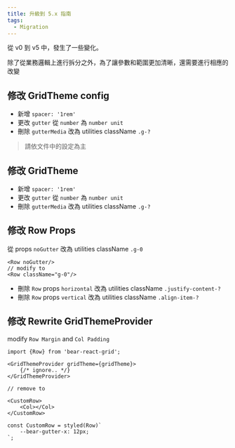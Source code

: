 ```yaml
---
title: 升級到 5.x 指南
tags:
  - Migration
---
```


從 v0 到 v5 中，發生了一些變化。

除了從業務邏輯上進行拆分之外，為了讓參數和範圍更加清晰，還需要進行相應的改變

## 修改 GridTheme config

- 新增 `spacer: '1rem'`
- 更改 `gutter` 從 `number` 為 `number unit`
- 刪除 `gutterMedia` 改為 utilities className `.g-?`

> 請依文件中的設定為主

## 修改 GridTheme

- 新增 `spacer: '1rem'`
- 更改 `gutter` 從 `number` 為 `number unit`
- 刪除 `gutterMedia` 改為 utilities className `.g-?`

## 修改 Row Props

從 props `noGutter` 改為 utilities className `.g-0`

```tsx
<Row noGutter/>
// modify to
<Row className="g-0"/>
```

- 刪除 `Row` props `horizontal` 改為 utilities className `.justify-content-?`
- 刪除 `Row` props `vertical` 改為 utilities className `.align-item-?`


## 修改 Rewrite GridThemeProvider

modify `Row Margin` and `Col Padding`

```tsx
import {Row} from 'bear-react-grid';

<GridThemeProvider gridTheme={gridTheme}>
    {/* ignore.. */}
</GridThemeProvider>

// remove to

<CustomRow>
    <Col></Col>
</CustomRow>    

const CustomRow = styled(Row)`
    --bear-gutter-x: 12px;
`;
```
